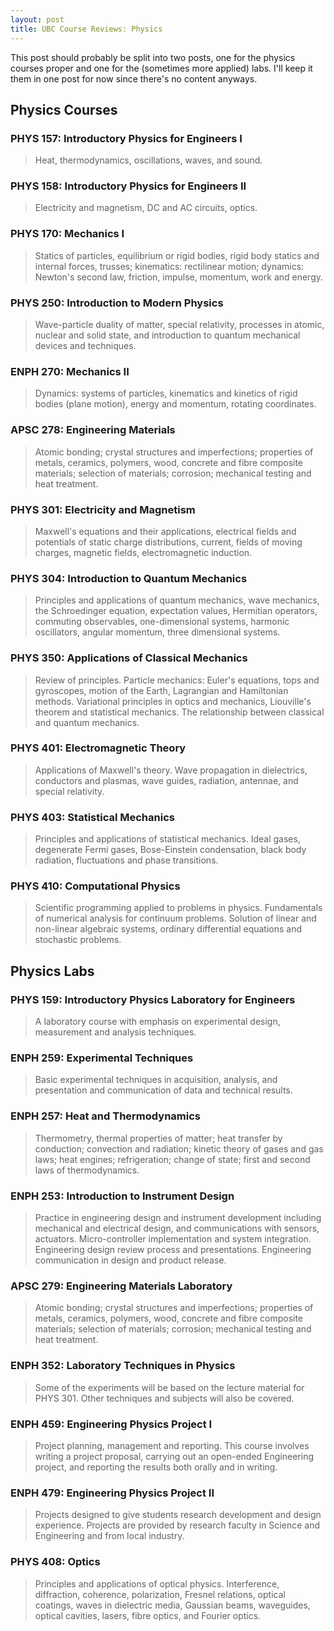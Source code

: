 ```yaml
---
layout: post
title: UBC Course Reviews: Physics
---
```

This post should probably be split into two posts, one for the physics courses proper and one for the (sometimes more applied) labs. I'll keep it them in one post for now since there's no content anyways.

<!--more-->

## Physics Courses

### PHYS 157: Introductory Physics for Engineers I

> Heat, thermodynamics, oscillations, waves, and sound.

### PHYS 158: Introductory Physics for Engineers II

> Electricity and magnetism, DC and AC circuits, optics.

### PHYS 170: Mechanics I

> Statics of particles, equilibrium or rigid bodies, rigid body statics and internal forces, trusses; kinematics: rectilinear motion; dynamics: Newton's second law, friction, impulse, momentum, work and energy.

### PHYS 250: Introduction to Modern Physics

> Wave-particle duality of matter, special relativity, processes in atomic, nuclear and solid state, and introduction to quantum mechanical devices and techniques.

### ENPH 270: Mechanics II

> Dynamics: systems of particles, kinematics and kinetics of rigid bodies (plane motion), energy and momentum, rotating coordinates.

### APSC 278: Engineering Materials

> Atomic bonding; crystal structures and imperfections; properties of metals, ceramics, polymers, wood, concrete and fibre composite materials; selection of materials; corrosion; mechanical testing and heat treatment.

### PHYS 301: Electricity and Magnetism

> Maxwell's equations and their applications, electrical fields and potentials of static charge distributions, current, fields of moving charges, magnetic fields, electromagnetic induction.

### PHYS 304: Introduction to Quantum Mechanics

> Principles and applications of quantum mechanics, wave mechanics, the Schroedinger equation, expectation values, Hermitian operators, commuting observables, one-dimensional systems, harmonic oscillators, angular momentum, three dimensional systems.

### PHYS 350: Applications of Classical Mechanics

> Review of principles. Particle mechanics: Euler's equations, tops and gyroscopes, motion of the Earth, Lagrangian and Hamiltonian methods. Variational principles in optics and mechanics, Liouville's theorem and statistical mechanics. The relationship between classical and quantum mechanics.

### PHYS 401: Electromagnetic Theory

> Applications of Maxwell's theory. Wave propagation in dielectrics, conductors and plasmas, wave guides, radiation, antennae, and special relativity.

### PHYS 403: Statistical Mechanics

> Principles and applications of statistical mechanics. Ideal gases, degenerate Fermi gases, Bose-Einstein condensation, black body radiation, fluctuations and phase transitions.

### PHYS 410: Computational Physics

> Scientific programming applied to problems in physics. Fundamentals of numerical analysis for continuum problems. Solution of linear and non-linear algebraic systems, ordinary differential equations and stochastic problems.


## Physics Labs

### PHYS 159: Introductory Physics Laboratory for Engineers

> A laboratory course with emphasis on experimental design, measurement and analysis techniques.

### ENPH 259: Experimental Techniques

> Basic experimental techniques in acquisition, analysis, and presentation and communication of data and technical results.

### ENPH 257: Heat and Thermodynamics

> Thermometry, thermal properties of matter; heat transfer by conduction; convection and radiation; kinetic theory of gases and gas laws; heat engines; refrigeration; change of state; first and second laws of thermodynamics.

### ENPH 253: Introduction to Instrument Design

> Practice in engineering design and instrument development including mechanical and electrical design, and communications with sensors, actuators. Micro-controller implementation and system integration. Engineering design review process and presentations. Engineering communication in design and product release.

### APSC 279: Engineering Materials Laboratory

> Atomic bonding; crystal structures and imperfections; properties of metals, ceramics, polymers, wood, concrete and fibre composite materials; selection of materials; corrosion; mechanical testing and heat treatment.

### ENPH 352: Laboratory Techniques in Physics

> Some of the experiments will be based on the lecture material for PHYS 301. Other techniques and subjects will also be covered.

### ENPH 459: Engineering Physics Project I

> Project planning, management and reporting. This course involves writing a project proposal, carrying out an open-ended Engineering project, and reporting the results both orally and in writing.

### ENPH 479: Engineering Physics Project II

> Projects designed to give students research development and design experience. Projects are provided by research faculty in Science and Engineering and from local industry.

### PHYS 408: Optics

> Principles and applications of optical physics. Interference, diffraction, coherence, polarization, Fresnel relations, optical coatings, waves in dielectric media, Gaussian beams, waveguides, optical cavities, lasers, fibre optics, and Fourier optics.
